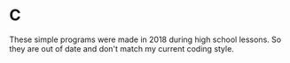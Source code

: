 # C
These simple programs were made in 2018 during high school lessons.
So they are out of date and don't match my current coding style.
